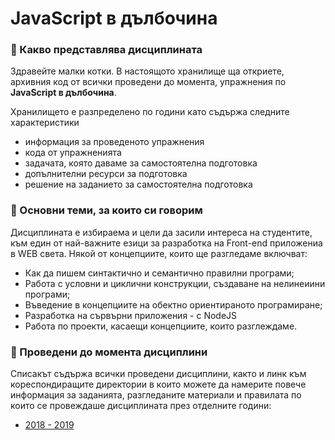 # JavaScript в дълбочина

### 🚀 Какво представлява дисциплината
Здравейте малки котки. В настоящото хранилище ща откриете, архивния код от всички проведени до момента, упражнения по **JavaScript в дълбочина**.

Хранилището е разпределено по години като съдържа следните характеристики
- информация за проведеното упражнения
- кода от упражненията
- задачата, която даваме за самостоятелна подготовка
- допълнителни ресурси за подготовка
- решение на заданието за самостоятелна подготовка

### 🚀 Основни теми, за които си говорим 
Дисциплината е избираема и цели да засили интереса на студентите, към един от най-важните езици за разработка на Front-end приложениа в WEB света. Някой от концепциите, които ще разгледаме включват:
- Как да пишем синтактично и семантично правилни програми;
- Работа с условни и циклични конструкции, създаване на нелинеиини програми;
- Въведение в концепциите на обектно ориентираното програмиране;
- Разработка на сървърни приложения - с NodeJS
- Работа по проекти, касаещи концепциите, които разглеждаме.

### 🚀 Проведени до момента дисциплини
Списакът съдържа всички проведени дисциплини, както и линк към кореспондиращите директории в които можете да намерите повече информация за заданията, разгледаните материали и правилата по които се провеждаше дисциплината през отделните години:
- [2018 - 2019](./18-19/README.md)